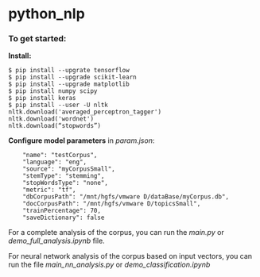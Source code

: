 # python_nlp


### To get started:
**Install:**
```
$ pip install --upgrate tensorflow
$ pip install --upgrade scikit-learn
$ pip install --upgrade matplotlib
$ pip install numpy scipy
$ pip install keras
$ pip install --user -U nltk
nltk.download('averaged_perceptron_tagger')
nltk.download('wordnet')
nltk.download(“stopwords”)
```
**Сonfigure model parameters**
in *param.json*:
```
    "name": "testCorpus",
    "language": "eng",
    "source": "myCorpusSmall",
    "stemType": "stemming",
    "stopWordsType": "none",
    "metric": "tf",
    "dbCorpusPath": "/mnt/hgfs/vmware D/dataBase/myCorpus.db",
    "docCorpusPath": "/mnt/hgfs/vmware D/topicsSmall",
    "trainPercentage": 70,
    "saveDictionary": false
```

For a complete analysis of the corpus, you can run the *main.py* or *demo_full_analysis.ipynb* file.

For neural network analysis of the corpus based on input vectors, you can run the file *main_nn_analysis.py* or *demo_classification.ipynb*
